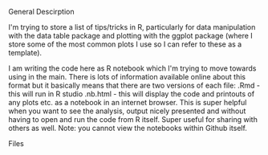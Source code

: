 General Descirption

I'm trying to store a list of tips/tricks in R, particularly for data manipulation with the data table package and plotting with the ggplot package (where I store some of the most common plots I use so I can refer to these as a template).

I am writing the code here as R notebook which I'm trying to move towards using in the main. There is lots of information available online about this format but it basically means that there are two versions of each file: 
.Rmd - this will run in R studio 
.nb.html - this will display the code and printouts of any plots etc. as a notebook in an internet browser. This is super helpful when you want to see the analysis, output nicely presented and without having to open and run the code from R itself. Super useful for sharing with others as well. Note: you cannot view the notebooks within Github itself.

Files